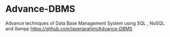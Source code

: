 # Advance-DBMS
Advance techniques of Data Base Management System using SQL , NoSQL and Xampp
https://github.com/javeriarahim/Advance-DBMS
